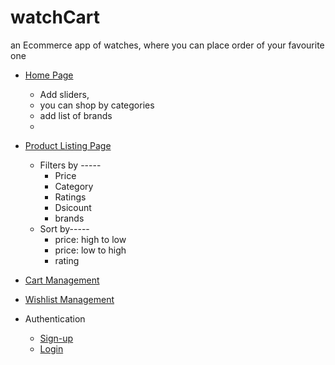 # watchCart
an Ecommerce app of watches, where you can place order of your favourite one

* [Home Page](https://watch-cart.vercel.app/)
   - Add sliders, 
   - you can shop by categories
    - add list of brands
    - 
  
* [Product Listing Page](https://watch-cart.vercel.app/product/product.html) 
   - Filters by -----
      - Price
      - Category
      - Ratings
      - Dsicount
      - brands
   - Sort by-----
       - price: high to low
       - price: low to high
       - rating
    
 * [Cart Management](https://watch-cart.vercel.app/Cart/cart.html)

*  [Wishlist Management](https://watch-cart.vercel.app/wishlist/wishlist.html) 
   
* Authentication 
   - [Sign-up](https://watch-cart.vercel.app/sign-up/sign-up.html)
   - [Login](https://watch-cart.vercel.app/login-page/login-page.html)
